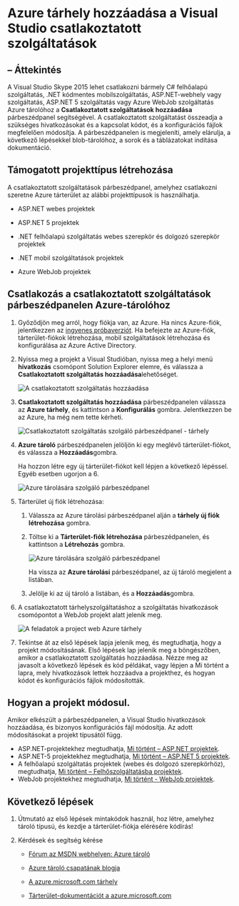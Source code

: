<properties 
   pageTitle="Azure-tár hozzáadása a Visual Studio segítségével a csatlakoztatott szolgáltatások |} Microsoft Azure"
   description="Azure tárhely hozzáadása az alkalmazásban a Visual Studio csatlakoztatott-szolgáltatás hozzáadása párbeszédpanel használatával"
   services="visual-studio-online"
   documentationCenter="na"
   authors="TomArcher"
   manager="douge"
   editor="" />
<tags 
   ms.service="storage"
   ms.devlang="na"
   ms.topic="article"
   ms.tgt_pltfrm="na"
   ms.workload="na"
   ms.date="08/15/2016"
   ms.author="tarcher" />

# <a name="adding-azure-storage-by-using-visual-studio-connected-services"></a>Azure tárhely hozzáadása a Visual Studio csatlakoztatott szolgáltatások

## <a name="overview"></a>– Áttekintés

A Visual Studio Skype 2015 lehet csatlakozni bármely C# felhőalapú szolgáltatás, .NET kódmentes mobilszolgáltatás, ASP.NET-webhely vagy szolgáltatás, ASP.NET 5 szolgáltatás vagy Azure WebJob szolgáltatás Azure tárolóhoz a **Csatlakoztatott szolgáltatások hozzáadása** párbeszédpanel segítségével. A csatlakoztatott szolgáltatást összeadja a szükséges hivatkozásokat és a kapcsolat kódot, és a konfigurációs fájlok megfelelően módosítja. A párbeszédpanelen is megjeleníti, amely elárulja, a következő lépésekkel blob-tárolóhoz, a sorok és a táblázatokat indítása dokumentáció.

## <a name="supported-project-types"></a>Támogatott projekttípus létrehozása

A csatlakoztatott szolgáltatások párbeszédpanel, amelyhez csatlakozni szeretne Azure tárterület az alábbi projekttípusok is használhatja.

- ASP.NET webes projektek

- ASP.NET 5 projektek

- .NET felhőalapú szolgáltatás webes szerepkör és dolgozó szerepkör projektek

- .NET mobil szolgáltatások projektek

- Azure WebJob projektek


## <a name="connect-to-azure-storage-using-the-connected-services-dialog"></a>Csatlakozás a csatlakoztatott szolgáltatások párbeszédpanelen Azure-tárolóhoz

1. Győződjön meg arról, hogy fiókja van, az Azure. Ha nincs Azure-fiók, jelentkezzen az [ingyenes próbaverziót](http://go.microsoft.com/fwlink/?LinkId=518146). Ha befejezte az Azure-fiók, tárterület-fiókok létrehozása, mobil szolgáltatások létrehozása és konfigurálása az Azure Active Directory.

1. Nyissa meg a projekt a Visual Studióban, nyissa meg a helyi menü **hivatkozás** csomópont Solution Explorer elemre, és válassza a **Csatlakoztatott szolgáltatás hozzáadása**lehetőséget.

    ![A csatlakoztatott szolgáltatás hozzáadása](./media/vs-azure-tools-connected-services-storage/IC796702.png)

1. **Csatlakoztatott szolgáltatás hozzáadása** párbeszédpanelen válassza az **Azure tárhely**, és kattintson a **Konfigurálás** gombra. Jelentkezzen be az Azure, ha még nem tette kérheti.

    ![Csatlakoztatott szolgáltatás szolgáló párbeszédpanel - tárhely](./media/vs-azure-tools-connected-services-storage/IC796703.png)

1. **Azure tároló** párbeszédpanelen jelöljön ki egy meglévő tárterület-fiókot, és válassza a **Hozzáadás**gombra.

    Ha hozzon létre egy új tárterület-fiókot kell lépjen a következő lépéssel. Egyéb esetben ugorjon a 6.

    ![Azure tárolására szolgáló párbeszédpanel](./media/vs-azure-tools-connected-services-storage/IC796704.png)

1. Tárterület új fiók létrehozása: 

    1. Válassza az Azure tárolási párbeszédpanel alján a **tárhely új fiók létrehozása** gombra.

    1. Töltse ki a **Tárterület-fiók létrehozása** párbeszédpanelen, és kattintson a **Létrehozás** gombra.
    
        ![Azure tárolására szolgáló párbeszédpanel](./media/vs-azure-tools-connected-services-storage/create-storage-account.png)

        Ha vissza az **Azure tárolási** párbeszédpanel, az új tároló megjelent a listában.

    1. Jelölje ki az új tároló a listában, és a **Hozzáadás**gombra.

1. A csatlakoztatott tárhelyszolgáltatáshoz a szolgáltatás hivatkozások csomópontot a WebJob projekt alatt jelenik meg.

    ![A feladatok a project web Azure tárhely](./media/vs-azure-tools-connected-services-storage/IC796705.png)

1. Tekintse át az első lépések lapja jelenik meg, és megtudhatja, hogy a projekt módosításának. Első lépések lap jelenik meg a böngészőben, amikor a csatlakoztatott szolgáltatás hozzáadása. Nézze meg az javasolt a következő lépések és kód példákat, vagy lépjen a Mi történt a lapra, mely hivatkozások lettek hozzáadva a projekthez, és hogyan kódot és konfigurációs fájlok módosították.

## <a name="how-your-project-is-modified"></a>Hogyan a projekt módosul.

Amikor elkészült a párbeszédpanelen, a Visual Studio hivatkozások hozzáadása, és bizonyos konfigurációs fájl módosítja. Az adott módosításokat a projekt típusától függ. 

 - ASP.NET-projektekhez megtudhatja, [Mi történt – ASP.NET projektek](http://go.microsoft.com/fwlink/p/?LinkId=513126). 
 - ASP.NET-5 projektekhez megtudhatja, [Mi történt – ASP.NET 5 projektek](http://go.microsoft.com/fwlink/p/?LinkId=513124). 
 - A felhőalapú szolgáltatás projektek (webes és dolgozó szerepkörhöz), megtudhatja, [Mi történt – Felhőszolgáltatásba projektek](http://go.microsoft.com/fwlink/p/?LinkId=516965). 
 - WebJob projektekhez megtudhatja, [Mi történt - WebJob projektek](./storage/vs-storage-webjobs-what-happened.md).

## <a name="next-steps"></a>Következő lépések

1. Útmutató az első lépések mintakódok használ, hoz létre, amelyhez tároló típusú, és kezdje a tárterület-fiókja elérésére kódírás!

1. Kérdések és segítség kérése
     - [Fórum az MSDN webhelyen: Azure tároló](https://social.msdn.microsoft.com/forums/azure/home?forum=windowsazuredata)

     - [Azure tároló csapatának blogja](http://blogs.msdn.com/b/windowsazurestorage/)

     - [A azure.microsoft.com tárhely](https://azure.microsoft.com/services/storage/)

     - [Tárterület-dokumentációt a azure.microsoft.com](https://azure.microsoft.com/documentation/services/storage/)

